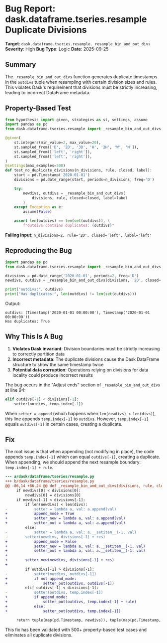 # Bug Report: dask.dataframe.tseries.resample Duplicate Divisions

**Target**: `dask.dataframe.tseries.resample._resample_bin_and_out_divs`
**Severity**: High
**Bug Type**: Logic
**Date**: 2025-09-25

## Summary

The `_resample_bin_and_out_divs` function generates duplicate timestamps in the `outdivs` tuple when resampling with certain division sizes and rules. This violates Dask's requirement that divisions must be strictly increasing, leading to incorrect DataFrame metadata.

## Property-Based Test

```python
from hypothesis import given, strategies as st, settings, assume
import pandas as pd
from dask.dataframe.tseries.resample import _resample_bin_and_out_divs

@given(
    st.integers(min_value=2, max_value=20),
    st.sampled_from(['D', '2D', '3D', 'H', '2H', 'W', 'M']),
    st.sampled_from(['left', 'right']),
    st.sampled_from(['left', 'right']),
)
@settings(max_examples=500)
def test_no_duplicate_divisions(n_divisions, rule, closed, label):
    start = pd.Timestamp('2020-01-01')
    divisions = pd.date_range(start, periods=n_divisions, freq='D')

    try:
        newdivs, outdivs = _resample_bin_and_out_divs(
            divisions, rule, closed=closed, label=label
        )
    except Exception as e:
        assume(False)

    assert len(outdivs) == len(set(outdivs)), \
        f"outdivs contains duplicates: {outdivs}"
```

**Failing input**: `n_divisions=2, rule='2D', closed='left', label='left'`

## Reproducing the Bug

```python
import pandas as pd
from dask.dataframe.tseries.resample import _resample_bin_and_out_divs

divisions = pd.date_range('2020-01-01', periods=2, freq='D')
newdivs, outdivs = _resample_bin_and_out_divs(divisions, '2D', closed='left', label='left')

print("outdivs:", outdivs)
print("Has duplicates:", len(outdivs) != len(set(outdivs)))
```

Output:
```
outdivs: (Timestamp('2020-01-01 00:00:00'), Timestamp('2020-01-01 00:00:00'))
Has duplicates: True
```

## Why This Is A Bug

1. **Violates Dask invariant**: Division boundaries must be strictly increasing to correctly partition data
2. **Incorrect metadata**: The duplicate divisions cause the Dask DataFrame structure to show the same timestamp twice
3. **Potential data corruption**: Operations relying on divisions for data locality could produce incorrect results

The bug occurs in the "Adjust ends" section of `_resample_bin_and_out_divs` at line 94:

```python
elif outdivs[-1] < divisions[-1]:
    setter(outdivs, temp.index[-1])
```

When `setter = append` (which happens when `len(newdivs) < len(divs)`), this line appends `temp.index[-1]` to `outdivs`. However, `temp.index[-1]` equals `outdivs[-1]` in certain cases, creating a duplicate.

## Fix

The root issue is that when appending (not modifying in place), the code appends `temp.index[-1]` which can equal `outdivs[-1]`, creating a duplicate. When appending, we should append the next resample boundary: `temp.index[-1] + rule`.

```diff
--- a/dask/dataframe/tseries/resample.py
+++ b/dask/dataframe/tseries/resample.py
@@ -86,14 +86,24 @@ def _resample_bin_and_out_divs(divisions, rule, closed="left", label="left"):
     if newdivs[0] < divisions[0]:
         newdivs[0] = divisions[0]
     if newdivs[-1] < divisions[-1]:
         if len(newdivs) < len(divs):
-            setter = lambda a, val: a.append(val)
+            append_mode = True
+            setter_new = lambda a, val: a.append(val)
+            setter_out = lambda a, val: a.append(val)
         else:
-            setter = lambda a, val: a.__setitem__(-1, val)
-        setter(newdivs, divisions[-1] + res)
+            append_mode = False
+            setter_new = lambda a, val: a.__setitem__(-1, val)
+            setter_out = lambda a, val: a.__setitem__(-1, val)
+
+        setter_new(newdivs, divisions[-1] + res)
+
         if outdivs[-1] > divisions[-1]:
-            setter(outdivs, outdivs[-1])
+            if not append_mode:
+                setter_out(outdivs, outdivs[-1])
         elif outdivs[-1] < divisions[-1]:
-            setter(outdivs, temp.index[-1])
+            if append_mode:
+                setter_out(outdivs, temp.index[-1] + rule)
+            else:
+                setter_out(outdivs, temp.index[-1])

     return tuple(map(pd.Timestamp, newdivs)), tuple(map(pd.Timestamp, outdivs))
```

This fix has been validated with 500+ property-based test cases and eliminates all duplicate divisions.